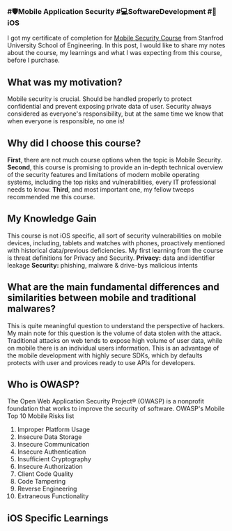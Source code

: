 ### #🛡️Mobile Application Security #💻SoftwareDevelopment #📱iOS 
I got my certificate of completion for [Mobile Security Course](https://online.stanford.edu/courses/xacs215-mobile-security) from Stanfrod University School of Engineering. 
In this post, I would like to share my notes about the course, my learnings and what I was expecting from this course, before I purchase.

## What was my motivation?
Mobile security is crucial. Should be handled properly to protect confidential and prevent exposing private data of user. Security always considered as everyone's responsibility, but at the same time we know that when everyone is responsible, no one is! 
## Why did I choose this course?
**First**, there are not much course options when the topic is Mobile Security. 
**Second**, this course is promising to provide an in-depth technical overview of the security features and limitations of modern mobile operating systems, including the top risks and vulnerabilities, every IT professional needs to know.
**Third**, and most important one, my fellow tweeps recommended me this course.

## My Knowledge Gain
This course is not iOS specific, all sort of security vulnerabilities on mobile devices, including, tablets and watches with phones, proactively mentioned with historical data/previous deficiencies.
My first learning from the course is threat definitions for Privacy and Security. **Privacy:** data and identifier leakage
**Security:** phishing, malware & drive-bys malicious intents

## What are the main fundamental differences and similarities between mobile and traditional malwares?
This is quite meaningful question to understand the perspective of hackers. My main note for this question is the volume of data stolen with the attack. Traditional attacks on web tends to expose high volume of user data, while on mobile there is an individual users information. This is an advantage of the mobile development with highly secure SDKs, which by defaults protects with user and provices ready to use APIs for developers.

## Who is OWASP? 
The Open Web Application Security Project® (OWASP) is a nonprofit foundation that works to improve the security of software. 
OWASP's Mobile Top 10 Mobile Risks list
1. Improper Platform Usage
2. Insecure Data Storage
3. Insecure Communication
4. Insecure Authentication
5. Insufficient Cryptography
6. Insecure Authorization
7. Client Code Quality
8. Code Tampering
9. Reverse Engineering
10. Extraneous Functionality

## iOS Specific Learnings








